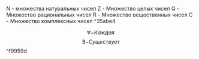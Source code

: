 N - множества натуральных чисел
Z - Множество целых чисел
Q - Множество рациональных чисел
R - Множество вещественных чисел
C - Множество комплексных чисел ^35abe4

$$\forall-Каждая$$
$$\exists - Существует$$ ^f9959d
